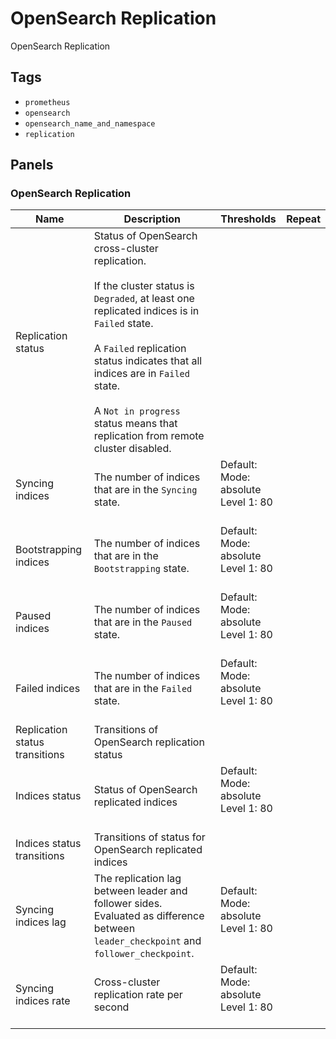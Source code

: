 # OpenSearch Replication

OpenSearch Replication

## Tags

* `prometheus`
* `opensearch`
* `opensearch_name_and_namespace`
* `replication`

## Panels

### OpenSearch Replication

<!-- markdownlint-disable line-length -->
| Name | Description | Thresholds | Repeat |
| ---- | ----------- | ---------- | ------ |
| Replication status | Status of OpenSearch cross-cluster replication.<br/><br/>If the cluster status is `Degraded`, at least one replicated indices is in `Failed` state. <br/>   <br/>A `Failed` replication status indicates that all indices are in `Failed` state.<br/><br/>A `Not in progress` status means that replication from remote cluster disabled. |  |  |
| Syncing indices | The number of indices that are in the `Syncing` state. | Default:<br/>Mode: absolute<br/>Level 1: 80<br/><br/> |  |
| Bootstrapping indices | The number of indices that are in the `Bootstrapping` state. | Default:<br/>Mode: absolute<br/>Level 1: 80<br/><br/> |  |
| Paused indices | The number of indices that are in the `Paused` state. | Default:<br/>Mode: absolute<br/>Level 1: 80<br/><br/> |  |
| Failed indices | The number of indices that are in the `Failed` state. | Default:<br/>Mode: absolute<br/>Level 1: 80<br/><br/> |  |
| Replication status transitions | Transitions of OpenSearch replication status |  |  |
| Indices status | Status of OpenSearch replicated indices | Default:<br/>Mode: absolute<br/>Level 1: 80<br/><br/> |  |
| Indices status transitions | Transitions of status for OpenSearch replicated indices |  |  |
| Syncing indices lag | The replication lag between leader and follower sides. Evaluated as difference between `leader_checkpoint` and `follower_checkpoint`. | Default:<br/>Mode: absolute<br/>Level 1: 80<br/><br/> |  |
| Syncing indices rate | Cross-cluster replication rate per second | Default:<br/>Mode: absolute<br/>Level 1: 80<br/><br/> |  |
<!-- markdownlint-enable line-length -->
